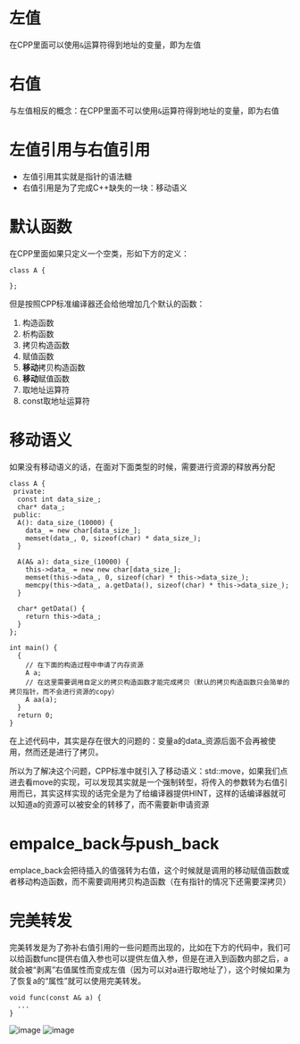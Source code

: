 # 左值
在CPP里面可以使用`&`运算符得到地址的变量，即为左值

# 右值
与左值相反的概念：在CPP里面不可以使用`&`运算符得到地址的变量，即为右值

# 左值引用与右值引用
- 左值引用其实就是指针的语法糖
- 右值引用是为了完成C++缺失的一块：移动语义


# 默认函数
在CPP里面如果只定义一个空类，形如下方的定义：
```
class A {

};
```
但是按照CPP标准编译器还会给他增加几个默认的函数：
1. 构造函数
2. 析构函数
3. 拷贝构造函数
4. 赋值函数
5. **移动**拷贝构造函数
6. **移动**赋值函数
7. 取地址运算符
8. const取地址运算符

# 移动语义
如果没有移动语义的话，在面对下面类型的时候，需要进行资源的释放再分配
```
class A {
 private:
  const int data_size_;
  char* data_;
 public:
  A(): data_size_(10000) {
    data_ = new char[data_size_];
    memset(data_, 0, sizeof(char) * data_size_);
  }
  
  A(A& a): data_size_(10000) {
    this->data_ = new new char[data_size_];
    memset(this->data_, 0, sizeof(char) * this->data_size_);
    memcpy(this->data_, a.getData(), sizeof(char) * this->data_size_);
  }
  
  char* getData() {
    return this->data_;
  }
};

int main() {
  {
    // 在下面的构造过程中申请了内存资源
    A a;
    // 在这里需要调用自定义的拷贝构造函数才能完成拷贝（默认的拷贝构造函数只会简单的拷贝指针，而不会进行资源的copy）
    A aa(a);
  }
  return 0;
}
```
在上述代码中，其实是存在很大的问题的：变量a的data_资源后面不会再被使用，然而还是进行了拷贝。

所以为了解决这个问题，CPP标准中就引入了移动语义：std::move，如果我们点进去看move的实现，可以发现其实就是一个强制转型，将传入的参数转为右值引用而已，其实这样实现的话完全是为了给编译器提供HINT，这样的话编译器就可以知道a的资源可以被安全的转移了，而不需要新申请资源

# empalce_back与push_back
emplace_back会把待插入的值强转为右值，这个时候就是调用的移动赋值函数或者移动构造函数，而不需要调用拷贝构造函数（在有指针的情况下还需要深拷贝）



# 完美转发
完美转发是为了弥补右值引用的一些问题而出现的，比如在下方的代码中，我们可以给函数func提供右值入参也可以提供左值入参，但是在进入到函数内部之后，a就会被“剥离”右值属性而变成左值（因为可以对a进行取地址了），这个时候如果为了恢复a的“属性”就可以使用完美转发。
```
void func(const A& a) {
  ...
}
```

![image](https://user-images.githubusercontent.com/56379080/183853303-e9456a90-6811-47e6-9155-c19ab34720ff.png)
![image](https://user-images.githubusercontent.com/56379080/183853324-b6f55d95-32ef-4064-83af-3966e10a04d4.png)







